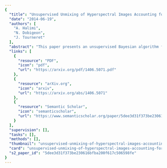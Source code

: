 ```yaml
---
{
  "title": "Unsupervised Unmixing of Hyperspectral Images Accounting for Endmember Variability",
  "date": "2014-06-19",
  "authors": [
    "A. Halimi",
    "N. Dobigeon",
    "J. Tourneret"
  ],
  "abstract": "This paper presents an unsupervised Bayesian algorithm for hyperspectral image unmixing, accounting for endmember variability. The pixels are modeled by a linear combination of endmembers weighted by their corresponding abundances. However, the endmembers are assumed random to consider their variability in the image. An additive noise is also considered in the proposed model, generalizing the normal compositional model. The proposed algorithm exploits the whole image to benefit from both spectral and spatial information. It estimates both the mean and the covariance matrix of each endmember in the image. This allows the behavior of each material to be analyzed and its variability to be quantified in the scene. A spatial segmentation is also obtained based on the estimated abundances. In order to estimate the parameters associated with the proposed Bayesian model, we propose to use a Hamiltonian Monte Carlo algorithm. The performance of the resulting unmixing strategy is evaluated through simulations conducted on both synthetic and real data.",
  "links": [
    {
      "resource": "PDF",
      "icon": "pdf",
      "url": "https://arxiv.org/pdf/1406.5071.pdf"
    },
    {
      "resource": "arXiv.org",
      "icon": "arxiv",
      "url": "https://arxiv.org/abs/1406.5071"
    },
    {
      "resource": "Semantic Scholar",
      "icon": "semanticscholar",
      "url": "https://www.semanticscholar.org/paper/5dee3d31f373be230616bfba200f617c506598fe"
    }
  ],
  "supervision": [],
  "tasks": [],
  "methods": [],
  "thumbnail": "unsupervised-unmixing-of-hyperspectral-images-accounting-for-endmember-variability-thumb.jpg",
  "card": "unsupervised-unmixing-of-hyperspectral-images-accounting-for-endmember-variability-card.jpg",
  "s2_paper_id": "5dee3d31f373be230616bfba200f617c506598fe"
}
---
```


